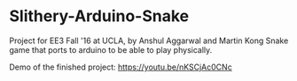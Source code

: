 # Slithery-Arduino-Snake
Project for EE3 Fall '16 at UCLA, by Anshul Aggarwal and Martin Kong
Snake game that ports to arduino to be able to play physically.

Demo of the finished project:
https://youtu.be/nKSCjAc0CNc 

